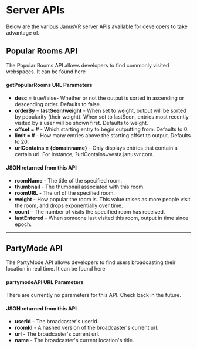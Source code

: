 # Server APIs

Below are the various JanusVR server APIs available for developers to take advantage of.

## Popular Rooms API

The Popular Rooms API allows developers to find commonly visited webspaces. It can be found here

#### getPopularRooms URL Parameters

- **desc** = true/false- Whether or not the output is sorted in ascending or descending order. Defaults to false.
- **orderBy = lastSeen/weight** - When set to weight, output will be sorted by popularity (their weight). When set to lastSeen, entries most recently visited by a user will be shown first. Defaults to weight.
- **offset = #** - Which starting entry to begin outputting from. Defaults to 0.
- **limit = #** - How many entries above the starting offset to output. Defaults to 20.
- **urlContains = {domainname}** - Only displays entries that contain a certain url. For instance, ?urlContains=vesta.janusvr.com.

#### JSON returned from this API

- **roomName** - The title of the specified room.
- **thumbnail** - The thumbnail associated with this room.
- **roomURL** - The url of the specified room.
- **weight** - How popular the room is. This value raises as more people visit the room, and drops exponentially over time.
- **count** - The number of visits the specified room has received.
- **lastEntered** - When someone last visited this room, output in time since epoch. 

***

## PartyMode API

The PartyMode API allows developers to find users broadcasting their location in real time. It can be found here

#### partymodeAPI URL Parameters

There are currently no parameters for this API. Check back in the future.

#### JSON returned from this API

- **userId** - The broadcaster's userId.
- **roomId** - A hashed version of the broadcaster's current url.
- **url** - The broadcaster's current url.
- **name** - The broadcaster's current location's title. 

